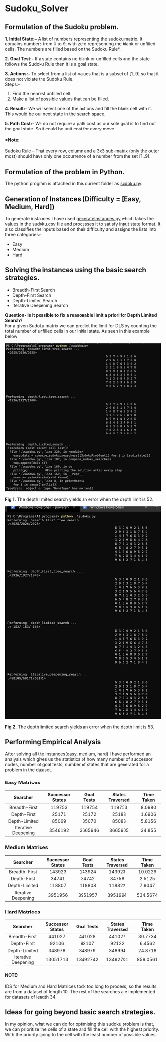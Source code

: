 # Sudoku_Solver

## Formulation of the Sudoku problem.

**1.  Initial State:–**
A list of numbers representing the sudoku matrix. It contains numbers from 0 to 9, with zero representing the blank or unfilled cells. The numbers are filled based on the
Sudoku Rule*.

**2.	Goal Test:-**
If a state contains no blank or unfilled cells and the state follows the Sudoku Rule then it is a goal state.

**3.	Actions:-**
To select from a list of values that is a subset of [1..9] so that it does not violate the Sudoku Rule.<br />
Steps:-
  1.	Find the nearest unfilled cell.
  2.	Make a list of possible values that can be filled.

**4.	Result:-**
We will select one of the actions and fill the blank cell with it. This would be our next state in the search space.

**5.	Path Cost:-**
We do not require a path cost as our sole goal is to find out the goal state.
So it could be unit cost for every move.

#### *Note: 
Sudoku Rule – That every row, column and a 3x3 sub-matrix (only the outer most) should have only one occurrence of a number from the set [1..9].


## Formulation of the problem in Python.
The python program is attached in this current folder as [sudoku.py](./sudoku.py).

## Generation of Instances (Difficulty = [Easy, Medium, Hard])
To generate instances I have used [generateInstances.py](./generateInstances.py) which takes the values in the sudoku.csv file and processes it to satisfy input state format. 
It also classifies the inputs based on their difficulty and assigns the lists into three categories:-
-	Easy
-	Medium
-	Hard


## Solving the instances using the basic search strategies.
-	Breadth-First Search
-	Depth-First Search
-	Depth-Limited Search
-	Iterative Deepening Search

**Question- Is it possible to fix a reasonable limit a priori for Depth Limited Search?**<br />
For a given Sudoku matrix we can predict the limit for DLS by counting the total number of unfilled cells in our initial state. As seen in this example below <br />

![DLSError](./screenshots/err52.png)

   **Fig 1.** The depth limited search yields an error when the depth limit is 52.

![DLSValid](./screenshots/good53.png)
 
   **Fig 2.** The depth limited search yields an error when the depth limit is 53.



## Performing Empirical Analysis
After solving all the instances(easy, medium, hard) I have performed an analysis which gives us the statistics of how many number of successor nodes, number of goal tests, number of states that are generated for a problem in the dataset.

### Easy Matrices
|   Searcher          |	Successor States | Goal Tests	| States Traversed | Time Taken  |
| :-----------------: | :--------------: | :--------: | :--------------: | :---------: |
|  Breadth-First      |	     119753      |	  119754  |	      119753     |	   8.0980  |
| 	Depth-First       |       25171      |     25172  |        25188     |	   1.6906  |
| 	Depth-Limited     |       85069      |     85070 	|        85083     |     5.8156  |
| Iterative Deepening	|     3546192	     |   3665946 	|      3665905     |    34.855   |


### Medium Matrices
|   Searcher          |	Successor States | Goal Tests	| States Traversed	| Time Taken |
| :-----------------: | :--------------: | :--------: | :---------------: | :--------: |
|  Breadth-First      |	     143923      |	  143924  |	      143923      |	  10.0229  |
| 	Depth-First       |       34741      |     34742  |        34758      |	   2.5125  |
| 	Depth-Limited     |      118807      |    118808 	|       118822    	|    7.9047  |
| Iterative Deepening	|     3951956	     |   3951957 	|      3951994    	|  534.5674  |



### Hard Matrices

|   Searcher          |	Successor States | Goal Tests	| States Traversed	| Time Taken |
| :-----------------: | :--------------: | :--------: | :---------------: | :--------: |
|  Breadth-First      |	     441027      |	  441028  |	      441027      |	  30.7734  |
| 	Depth-First       |       92106      |     92107  |        92122      |	   6.4562  |
| 	Depth-Limited     |      348978      |    348979 	|       348994     	|   24.8718  |
| Iterative Deepening	|    13051713	     |  13492742 	|     13492701    	|  859.0561  |

#### NOTE:
IDS for Medium and Hard Matrices took too long to process, so the results are from a dataset of length 10. The rest of the searches are implemented for datasets  of length 34.







## Ideas for going beyond basic search strategies.
In my opinion, what we can do for optimising this sudoku problem is that, we can prioritize the cells of a state and fill the cell with the highest priority. With the priority going to the cell with the least number of possible values.



